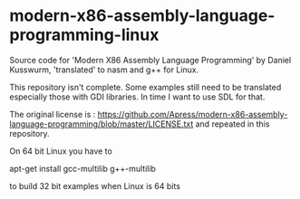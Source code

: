 # modern-x86-assembly-language-programming-linux
Source code for 'Modern X86 Assembly Language Programming' by Daniel Kusswurm, 'translated' to nasm and g++ for Linux.

This repository isn't complete. Some examples still need to be translated especially those with GDI libraries.  In time I want to use SDL for that.

The original license is : https://github.com/Apress/modern-x86-assembly-language-programming/blob/master/LICENSE.txt and repeated in this repository.

On 64 bit Linux you have to

apt-get install gcc-multilib g++-multilib

to build 32 bit examples when Linux is 64 bits
